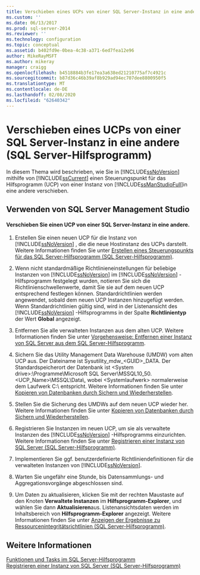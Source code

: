 ```yaml
---
title: Verschieben eines UCPs von einer SQL Server-Instanz in eine andere (SQL Server-Hilfsprogramm) | Microsoft-Dokumentation
ms.custom: ''
ms.date: 06/13/2017
ms.prod: sql-server-2014
ms.reviewer: ''
ms.technology: configuration
ms.topic: conceptual
ms.assetid: b402fd9e-0bea-4c38-a371-6ed7fea12e96
author: MikeRayMSFT
ms.author: mikeray
manager: craigg
ms.openlocfilehash: b4518884b3fe17ea3a638ed21210775af7c4921c
ms.sourcegitcommit: b87d36c46b39af8b929ad94ec707dee8800950f5
ms.translationtype: MT
ms.contentlocale: de-DE
ms.lasthandoff: 02/08/2020
ms.locfileid: "62640342"
---
```

# <a name="move-a-ucp-from-one-instance-of-sql-server-to-another-sql-server-utility"></a>Verschieben eines UCPs von einer SQL Server-Instanz in eine andere (SQL Server-Hilfsprogramm)
  In diesem Thema wird beschrieben, wie Sie in [!INCLUDE[ssNoVersion](../../includes/ssnoversion-md.md)] mithilfe von [!INCLUDE[ssCurrent](../../includes/sscurrent-md.md)] einen Steuerungspunkt für das Hilfsprogramm (UCP) von einer Instanz von [!INCLUDE[ssManStudioFull](../../includes/ssmanstudiofull-md.md)]in eine andere verschieben.  
  
##  <a name="SSMSProcedure"></a> Verwenden von SQL Server Management Studio  
  
#### <a name="move-a-ucp-from-one-instance-of-sql-server-to-another"></a>Verschieben Sie einen UCP von einer SQL Server-Instanz in eine andere.  
  
1.  Erstellen Sie einen neuen UCP für die Instanz von [!INCLUDE[ssNoVersion](../../includes/ssnoversion-md.md)] , die die neue Hostinstanz des UCPs darstellt. Weitere Informationen finden Sie unter [Erstellen eines Steuerungspunkts für das SQL Server-Hilfsprogramm &#40;SQL Server-Hilfsprogramm&#41;](create-a-sql-server-utility-control-point-sql-server-utility.md).  
  
2.  Wenn nicht standardmäßige Richtlinieneinstellungen für beliebige Instanzen von [!INCLUDE[ssNoVersion](../../includes/ssnoversion-md.md)] im [!INCLUDE[ssNoVersion](../../includes/ssnoversion-md.md)] -Hilfsprogramm festgelegt wurden, notieren Sie sich die Richtlinienschwellenwerte, damit Sie sie auf dem neuen UCP entsprechend festlegen können. Standardrichtlinien werden angewendet, sobald dem neuen UCP Instanzen hinzugefügt werden. Wenn Standardrichtlinien gültig sind, wird in der Listenansicht des [!INCLUDE[ssNoVersion](../../includes/ssnoversion-md.md)] -Hilfsprogramms in der Spalte **Richtlinientyp** der Wert **Global** angezeigt.  
  
3.  Entfernen Sie alle verwalteten Instanzen aus dem alten UCP. Weitere Informationen finden Sie unter [Vorgehensweise: Entfernen einer Instanz von SQL Server aus dem SQL Server-Hilfsprogramm](remove-an-instance-of-sql-server-from-the-sql-server-utility.md).  
  
4.  Sichern Sie das Utility Management Data Warehouse (UMDW) vom alten UCP aus. Der Dateiname ist Sysutility_mdw_\<GUID>_DATA. Der Standardspeicherort der Datenbank ist \<System drive>:\Programme\Microsoft SQL Server\MSSQL10_50.<UCP_Name>\MSSQL\Data\\, wobei \<Systemlaufwerk> normalerweise dem Laufwerk C:\ entspricht. Weitere Informationen finden Sie unter [Kopieren von Datenbanken durch Sichern und Wiederherstellen](../databases/copy-databases-with-backup-and-restore.md).  
  
5.  Stellen Sie die Sicherung des UMDWs auf dem neuen UCP wieder her. Weitere Informationen finden Sie unter [Kopieren von Datenbanken durch Sichern und Wiederherstellen](../databases/copy-databases-with-backup-and-restore.md).  
  
6.  Registrieren Sie Instanzen im neuen UCP, um sie als verwaltete Instanzen des [!INCLUDE[ssNoVersion](../../includes/ssnoversion-md.md)] -Hilfsprogramms einzurichten. Weitere Informationen finden Sie unter [ Registrieren einer Instanz von SQL Server &#40;SQL Server-Hilfsprogramm&#41;](enroll-an-instance-of-sql-server-sql-server-utility.md).  
  
7.  Implementieren Sie ggf. benutzerdefinierte Richtliniendefinitionen für die verwalteten Instanzen von [!INCLUDE[ssNoVersion](../../includes/ssnoversion-md.md)].  
  
8.  Warten Sie ungefähr eine Stunde, bis Datensammlungs- und Aggregationsvorgänge abgeschlossen sind.  
  
9. Um Daten zu aktualisieren, klicken Sie mit der rechten Maustaste auf den Knoten **Verwaltete Instanzen** im **Hilfsprogramm-Explorer**, und wählen Sie dann **Aktualisieren**aus. Listenansichtsdaten werden im Inhaltsbereich von **Hilfsprogramm-Explorer** angezeigt. Weitere Informationen finden Sie unter [Anzeigen der Ergebnisse zu Ressourcenintegritätsrichtlinien &#40;SQL Server-Hilfsprogramm&#41;](view-resource-health-policy-results-sql-server-utility.md).  
  
## <a name="see-also"></a>Weitere Informationen  
 [Funktionen und Tasks im SQL Server-Hilfsprogramm](sql-server-utility-features-and-tasks.md)   
 [Registrieren einer Instanz von SQL Server &#40;SQL Server-Hilfsprogramm&#41;](enroll-an-instance-of-sql-server-sql-server-utility.md)  
  
  
